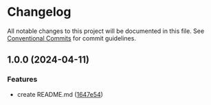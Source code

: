 # Changelog

All notable changes to this project will be documented in this file. See
[Conventional Commits](https://conventionalcommits.org) for commit guidelines.

## 1.0.0 (2024-04-11)


### Features

* create README.md ([1647e54](https://github.com/abardet/quarto_test/commit/1647e54e91ec2820d2924f3fc588957a2fd62b2a))
